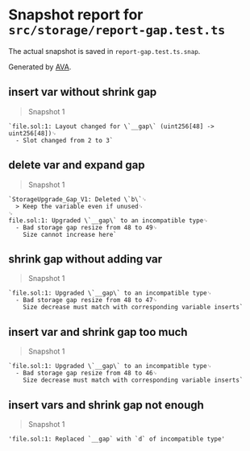 # Snapshot report for `src/storage/report-gap.test.ts`

The actual snapshot is saved in `report-gap.test.ts.snap`.

Generated by [AVA](https://avajs.dev).

## insert var without shrink gap

> Snapshot 1

    `file.sol:1: Layout changed for \`__gap\` (uint256[48] -> uint256[48])␊
      - Slot changed from 2 to 3`

## delete var and expand gap

> Snapshot 1

    `StorageUpgrade_Gap_V1: Deleted \`b\`␊
      > Keep the variable even if unused␊
    ␊
    file.sol:1: Upgraded \`__gap\` to an incompatible type␊
      - Bad storage gap resize from 48 to 49␊
        Size cannot increase here`

## shrink gap without adding var

> Snapshot 1

    `file.sol:1: Upgraded \`__gap\` to an incompatible type␊
      - Bad storage gap resize from 48 to 47␊
        Size decrease must match with corresponding variable inserts`

## insert var and shrink gap too much

> Snapshot 1

    `file.sol:1: Upgraded \`__gap\` to an incompatible type␊
      - Bad storage gap resize from 48 to 46␊
        Size decrease must match with corresponding variable inserts`

## insert vars and shrink gap not enough

> Snapshot 1

    'file.sol:1: Replaced `__gap` with `d` of incompatible type'
